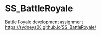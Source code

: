 # SS_BattleRoyale
 Battle Royale development assignment
 https://sydneys00.github.io/SS_BattleRoyale/
